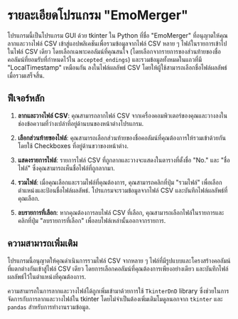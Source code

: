 # รายละเอียดโปรแกรม "EmoMerger"

โปรแกรมนี้เป็นโปรแกรม GUI ด้วย tkinter ใน Python ที่ชื่อ "EmoMerger" ที่อนุญาตให้คุณลากและวางไฟล์ CSV เข้าสู่แอปพลิเคชันเพื่อรวมข้อมูลจากไฟล์ CSV หลาย ๆ ไฟล์ในรายการเข้าไปในไฟล์ CSV เดียว โดยเลือกเฉพาะคอลัมน์ที่คุณสนใจ (โดยเลือกจากรายการของส่วนท้ายของชื่อคอลัมน์ที่ยอมรับที่กำหนดไว้ใน `accepted_endings`) และรวมข้อมูลทั้งหมดในแถวที่มี "LocalTimestamp" เหมือนกัน ลงในไฟล์ผลลัพธ์ CSV โดยให้ผู้ใช้สามารถเลือกชื่อไฟล์ผลลัพธ์เมื่อรวมเสร็จสิ้น.

## ฟีเจอร์หลัก

1. **ลากและวางไฟล์ CSV**: คุณสามารถลากไฟล์ CSV จากเครื่องคอมพิวเตอร์ของคุณและวางลงในช่องข้อความที่ว่างเปล่าที่อยู่ด้านบนของหน้าต่างโปรแกรม.

2. **เลือกส่วนท้ายของไฟล์**: คุณสามารถเลือกส่วนท้ายของชื่อคอลัมน์ที่คุณต้องการให้รวมเข้าด้วยกัน โดยใช้ Checkboxes ที่อยู่ด้านขวาของหน้าต่าง.

3. **แสดงรายการไฟล์**: รายการไฟล์ CSV ที่ถูกลากและวางจะแสดงในตารางที่ตั้งชื่อ "No." และ "ชื่อไฟล์" ซึ่งคุณสามารถเห็นชื่อไฟล์ที่ถูกลากมา.

4. **รวมไฟล์**: เมื่อคุณเลือกและรวมไฟล์ที่คุณต้องการ, คุณสามารถคลิกที่ปุ่ม "รวมไฟล์" เพื่อเลือกตำแหน่งและป้อนชื่อไฟล์ผลลัพธ์. โปรแกรมจะรวมข้อมูลจากไฟล์ CSV และบันทึกไฟล์ผลลัพธ์ที่คุณเลือก.

5. **ลบรายการที่เลือก**: หากคุณต้องการลบไฟล์ CSV ที่เลือก, คุณสามารถเลือกไฟล์ในรายการและคลิกที่ปุ่ม "ลบรายการที่เลือก" เพื่อลบไฟล์เหล่านั้นออกจากรายการ.

## ความสามารถเพิ่มเติม

โปรแกรมนี้อนุญาตให้คุณดำเนินการรวมไฟล์ CSV จากหลาย ๆ ไฟล์ที่มีรูปแบบและโครงสร้างคอลัมน์ที่แตกต่างกันเข้าสู่ไฟล์ CSV เดียว โดยการเลือกคอลัมน์ที่คุณต้องการเพียงอย่างเดียว และบันทึกไฟล์ผลลัพธ์ไว้ในตำแหน่งที่คุณต้องการ.

ความสามารถในการลากและวางไฟล์ได้ถูกเพิ่มเข้ามาด้วยการใช้ `TkinterDnD` library ซึ่งช่วยในการจัดการกับการลากและวางไฟล์ใน tkinter โดยไม่จำเป็นต้องเพิ่มเติมโมดูลนอกจาก `tkinter` และ `pandas` สำหรับการทำงานรวมข้อมูล.

